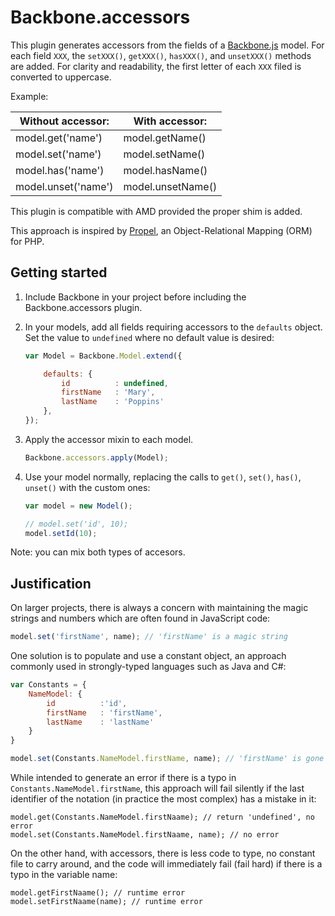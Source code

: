 # Backbone.accessors

This plugin generates accessors from the fields of a [Backbone.js](http://documentcloud.github.com/backbone) model. For each field `XXX`, the `setXXX()`, `getXXX()`, `hasXXX()`, and `unsetXXX()` methods are added. For clarity and readability, the first letter of each `XXX` filed is converted to uppercase.

Example:

| Without accessor:    | With accessor:    |
| -------------------- | ----------------- |
| model.get('name')    | model.getName()   |
| model.set('name')    | model.setName()   |
| model.has('name')    | model.hasName()   |
| model.unset('name')  | model.unsetName() |

This plugin is compatible with AMD provided the proper shim is added.

This approach is inspired by [Propel](http://propelorm.org), an Object-Relational Mapping (ORM) for PHP.


## Getting started

1. Include Backbone in your project before including the Backbone.accessors plugin.

2. In your models, add all fields requiring accessors to the `defaults` object. Set the value to `undefined` where no default value is desired:

	```javascript
    var Model = Backbone.Model.extend({

        defaults: {
            id          : undefined,
            firstName   : 'Mary',
            lastName    : 'Poppins'
        },
    });
	```

3. Apply the accessor mixin to each model.

	```javascript
    Backbone.accessors.apply(Model);
	```

4. Use your model normally, replacing the calls to `get()`, `set()`, `has()`, `unset()` with the custom ones:

	```javascript
    var model = new Model();

	// model.set('id', 10);
    model.setId(10);
	```
Note: you can mix both types of accesors. 


## Justification

On larger projects, there is always a concern with maintaining the magic strings and numbers which are often found in JavaScript code:

```javascript
model.set('firstName', name); // 'firstName' is a magic string
```

One solution is to populate and use a constant object, an approach commonly used in strongly-typed languages such as Java and C#:

```javascript
var Constants = {
	NameModel: {
		id 			:'id',
		firstName 	: 'firstName',
		lastName 	: 'lastName'
	}
}

model.set(Constants.NameModel.firstName, name); // 'firstName' is gone
```
While intended to generate an error if there is a typo in `Constants.NameModel.firstName`, this approach will fail silently if the last identifier of the notation (in practice the most complex) has a mistake in it:

```
model.get(Constants.NameModel.firstNaame); // return 'undefined', no error
model.set(Constants.NameModel.firstNaame, name); // no error
```

On the other hand, with accessors, there is less code to type, no constant file to carry around, and the code will immediately fail (fail hard) if there is a typo in the variable name:

```
model.getFirstNaame(); // runtime error
model.setFirstNaame(name); // runtime error
```

